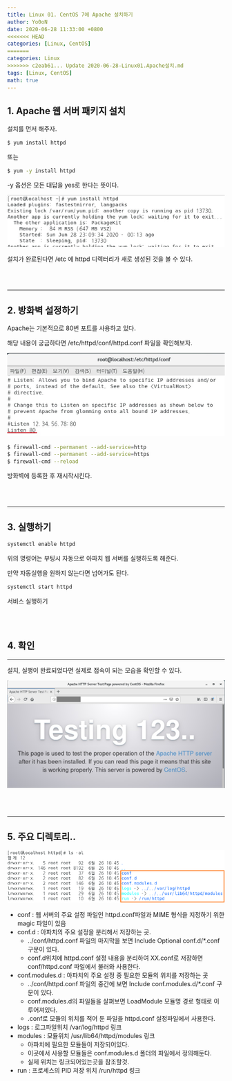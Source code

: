 ```yaml
---
title: Linux 01. CentOS 7에 Apache 설치하기
author: Yo0oN
date: 2020-06-28 11:33:00 +0800
<<<<<<< HEAD
categories: [Linux, CentOS]
=======
categories: Linux
>>>>>>> c2eab61... Update 2020-06-28-Linux01.Apache설치.md
tags: [Linux, CentOS]
math: true
---
```


## 1. Apache 웹 서버 패키지 설치

설치를 먼저 해주자.
```bash
$ yum install httpd
```

또는

```bash
$ yum -y install httpd
```

-y 옵션은 모든 대답을 yes로 한다는 뜻이다.

![installApache](/images/posts/Linux/01.installApache/installApache01.jpg "Apache 설치중")

설치가 완료된다면 /etc 에 httpd 디렉터리가 새로 생성된 것을 볼 수 있다.

<br>
<br>
<hr>

## 2. 방화벽 설정하기

Apache는 기본적으로 80번 포트를 사용하고 있다.

해당 내용이 궁금하다면 /etc/httpd/conf/httpd.conf 파일을 확인해보자.

![80port](/images/posts/Linux/01.installApache/installApache02.jpg "포트번호 확인해보기")

```bash
$ firewall-cmd --permanent --add-service=http
$ firewall-cmd --permanent --add-service=https
$ firewall-cmd --reload
```

방화벽에 등록한 후 재시작시킨다.

<br>
<br>
<hr>

## 3. 실행하기

```bash
systemctl enable httpd
```

위의 명령어는 부팅시 자동으로 아파치 웹 서버를 실행하도록 해준다.

만약 자동실행을 원하지 않는다면 넘어가도 된다.

```bash
systemctl start httpd
```

서비스 실행하기

<br>
<br>

## 4. 확인
<hr>

설치, 실행이 완료되었다면 실제로 접속이 되는 모습을 확인할 수 있다.

![확인](/images/posts/Linux/01.installApache/installApache03.jpg "확인")

<br>
<br>
<hr>

## 5. 주요 디렉토리..

![구조](/images/posts/Linux/01.installApache/installApache04.png "구조")

<ul>
  <li>conf : 웹 서버의 주요 설정 파일인 httpd.conf파일과 MIME 형식을 지정하기 위한 magic 파일이 있음</li>
  <li>conf.d : 아파치의 주요 설정을 분리해서 저장하는 곳.
    <ul>
      <li>../conf/httpd.conf 파일의 마지막을 보면 Include Optional conf.d/*.conf 구문이 있다.</li>
      <li>conf.d위치에 httpd.conf 설정 내용을 분리하여 XX.conf로 저장하면 conf/httpd.conf 파일에서 불러와 사용한다.</li>
    </ul>
  </li>
  <li>conf.modules.d : 아파치의 주요 설정 중 필요한 모듈의 위치를 저장하는 곳
    <ul>
      <li>../conf/httpd.conf 파일의 중간에 보면 Include conf.modules.d/*.conf 구문이 있다.</li>
      <li>conf.modules.d의 파일들을 살펴보면 LoadModule 모듈명 경로 형태로 이루어져있다.</li>
      <li>.conf로 모듈의 위치를 적어 둔 파일을 httpd.conf 설정파일에서 사용한다.</li>
    </ul>
  </li>
  <li>logs : 로그파일위치 /var/log/httpd 링크</li>
  <li>modules : 모듈위치 /usr/lib64/httpd/modules 링크
    <ul>
      <li>아파치에 필요한 모듈들이 저장되어있다.</li>
      <li>이곳에서 사용할 모듈들은 conf.modules.d 폴더의 파일에서 정의해둔다.</li>
      <li>실제 위치는 링크되어있는곳을 참조할것.</li>
    </ul>
  </li>
  <li>run : 프로세스의 PID 저장 위치 /run/httpd 링크</li>

